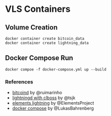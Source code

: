 # VLS Containers

## Volume Creation

```
docker container create bitcoin_data
docker container create lightning_data
```

## Docker Compose Run

```
docker compoe -f docker-compose.yml up --build
```

### References

- [bitcoind](https://github.com/ruimarinho/docker-bitcoin-core/blob/master/23/alpine/Dockerfile) by @ruimarinho
- [lightningd with clboss](https://github.com/tsjk/docker-core-lightning/blob/main/Dockerfile) by @tsjk
- [elements lightning](https://github.com/ElementsProject/lightning/blob/master/contrib/docker/Dockerfile.alpine) by @ElementsProject
- [docker compose](https://github.com/LukasBahrenberg/lightning-dockercompose/blob/master/docker-compose.yaml) by @LukasBahrenberg